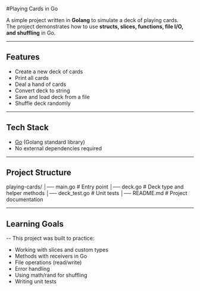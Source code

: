 #Playing Cards in Go

A simple project written in **Golang** to simulate a deck of playing cards.  
The project demonstrates how to use **structs, slices, functions, file I/O, and shuffling** in Go.

---

## Features
- Create a new deck of cards
- Print all cards
- Deal a hand of cards
- Convert deck to string
- Save and load deck from a file
- Shuffle deck randomly

---

## Tech Stack
- [Go](https://go.dev/) (Golang standard library)
- No external dependencies required

---

## Project Structure
playing-cards/
│── main.go # Entry point
│── deck.go # Deck type and helper methods
│── deck_test.go # Unit tests
│── README.md # Project documentation

---

## Learning Goals
-- This project was built to practice:

- Working with slices and custom types
- Methods with receivers in Go
- File operations (read/write)
- Error handling
- Using math/rand for shuffling
- Writing unit tests
